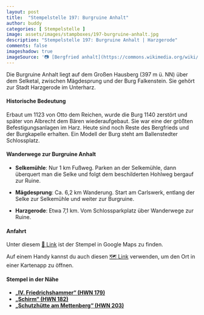 ```yaml
---
layout: post
title:  "Stempelstelle 197: Burgruine Anhalt"
author: buddy
categories: [ Stempelstelle ]
image: assets/images/stampboxes/197-burgruine-anhalt.jpg
description: "Stempelstelle 197: Burgruine Anhalt | Harzgerode"
comments: false
imageshadow: true
imageSource: '📷 [Bergfried anhalt](https://commons.wikimedia.org/wiki/File:Bergfried_anhalt.jpg) von Torsten Friebe unter Lizenz [CC BY-SA 3.0](http://creativecommons.org/licenses/by-sa/3.0/)'
---
```


Die Burgruine Anhalt liegt auf dem Großen Hausberg (397 m ü. NN) über dem Selketal, zwischen Mägdesprung und der Burg Falkenstein. Sie gehört zur Stadt Harzgerode im Unterharz.

#### Historische Bedeutung

Erbaut um 1123 von Otto dem Reichen, wurde die Burg 1140 zerstört und später von Albrecht dem Bären wiederaufgebaut. Sie war eine der größten Befestigungsanlagen im Harz. Heute sind noch Reste des Bergfrieds und der Burgkapelle erhalten. Ein Modell der Burg steht am Ballenstedter Schlossplatz. 

#### Wanderwege zur Burgruine Anhalt

- **Selkemühle**: Nur 1 km Fußweg. Parken an der Selkemühle, dann überquert man die Selke und folgt dem beschilderten Hohlweg bergauf zur Ruine. 

- **Mägdesprung**: Ca. 6,2 km Wanderung. Start am Carlswerk, entlang der Selke zur Selkemühle und weiter zur Burgruine.

- **Harzgerode**: Etwa 7,1 km. Vom Schlossparkplatz über Wanderwege zur Ruine.

#### Anfahrt

Unter diesem [📍 Link](https://www.google.com/maps/dir/?api=1&origin=&destination=51.66807%2C%2011.19318) ist der Stempel in Google Maps zu finden.

<div class="android-only">
  Auf einem Handy kannst du auch diesen 
  <a href="geo:51.66807,11.19318">🗺️ Link</a> 
  verwenden, um den Ort in einer Kartenapp zu öffnen.
  <p></p>
</div>

#### Stempel in der Nähe

- [**„IV. Friedrichshammer“ (HWN 179)**](/stempelstelle-179-iv-friedrichshammer)
- [**„Schirm“ (HWN 182)**](/stempelstelle-182-schirm)
- [**„Schutzhütte am Mettenberg“ (HWN 203)**](/stempelstelle-203-schutzhutte-am-mettenberg)

